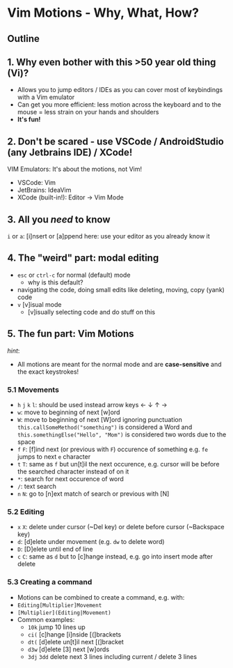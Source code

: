 # Vim **Motions** - Why, What, How?

## Outline

## 1. Why even bother with this >50 year old thing (Vi)?

- Allows you to jump editors / IDEs as you can cover most of keybindings with a Vim emulator
- Can get you more efficient: less motion across the keyboard and to the mouse = less strain on your hands and shoulders
- **It's fun!**

## 2. Don't be scared - use VSCode / AndroidStudio (any Jetbrains IDE) / XCode!
VIM Emulators: It's about the motions, not Vim!
- VSCode: Vim
- JetBrains: IdeaVim
- XCode (built-in!): Editor → Vim Mode

## 3. All you *need* to know
`i` or `a`: [i]nsert or [a]ppend here: use your editor as you already know it

## 4. The "weird" part: modal editing
- `esc` or `ctrl-c` for normal (default) mode
    - why is this default?
- navigating the code, doing small edits like deleting, moving, copy (yank) code
- `v` [v]isual mode
    - [v]isually selecting code and do stuff on this

## 5. The fun part: Vim Motions
*hint*: 
- All motions are meant for the normal mode and are **case-sensitive** and the exact keystrokes!

### 5.1 Movements 
   - `h` `j` `k` `l`: should be used instead arrow keys ← ↓ ↑ →
   - `w`: move to beginning of next [w]ord
   - `W`: move to beginning of next [W]ord ignoring punctuation \
   `this.callSomeMethod("something")` is considered a Word and `this.somethingElse("Hello", "Mom")` is considered two words due to the space
   - `f` `F`: [f]ind next (or previous with `F`) occurence of something e.g. `fe` jumps to next `e` character
   - `t` `T`: same as `f` but un[t]il the next occurence, e.g. cursor will be before the searched character instead of on it
   - `*`: search for next occurence of word
   - `/`: text search
   - `n` `N`: go to [n]ext match of search or previous with [N]


### 5.2 Editing
  - `x` `X`: delete under cursor (~Del key) or delete before cursor (~Backspace key)
  - `d`: [d]elete under movement (e.g. `dw` to delete word)
  - `D`: [D]elete until end of line
  - `c` `C`: same as `d` but to [c]hange instead, e.g. go into insert mode after delete

### 5.3 Creating a command
  - Motions can be combined to create a command, e.g. with:
  - `Editing[Multiplier]Movement`
  - `[Multiplier](Editing|Movement)`
  - Common examples:
    - `10k` jump 10 lines up
    - `ci(` [c]hange [i]nside [(]brackets
    - `dt(` [d]elete un[t]il next [(]bracket
    - `d3w` [d]elete [3] next [w]ords
    - `3dj` `3dd`  delete next 3 lines including current / delete 3 lines
